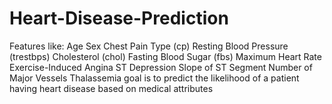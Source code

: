 # Heart-Disease-Prediction
Features like:  Age  Sex  Chest Pain Type (cp)  Resting Blood Pressure (trestbps)  Cholesterol (chol)  Fasting Blood Sugar (fbs)  Maximum Heart Rate Exercise-Induced Angina ST Depression Slope of ST Segment Number of Major Vessels  Thalassemia goal is to predict the likelihood of a patient having heart disease based on medical attributes 
